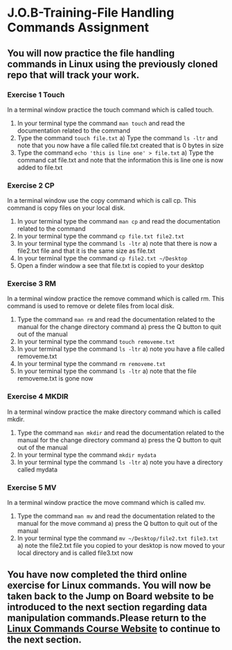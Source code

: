 # J.O.B-Training-File Handling Commands Assignment

## You will now practice the file handling commands in Linux using the previously cloned repo that will track your work.

### Exercise 1 Touch
In a terminal window practice the touch command which is called touch.
1) In your terminal type the command ```man touch``` and read the documentation related to the command
2) Type the command ```touch file.txt``` 
a) Type the command ```ls -ltr``` and note that you now have a file called file.txt created that is 0 bytes in size
3) Type the command ```echo 'this is line one' > file.txt```
a) Type the command cat file.txt and note that the information this is line one is now added to file.txt

### Exercise 2 CP
In a terminal window use the copy command which is call cp. This command is copy files on your local disk.
1) In your terminal type the command ```man cp``` and read the documentation related to the command
2) In your terminal type the command ```cp file.txt file2.txt```
3) In your terminal type the command ```ls -ltr```
  a) note that there is now a file2.txt file and that it is the same size as file.txt
4) In your terminal type the command ```cp file2.txt ~/Desktop```
5) Open a finder  window a see that file.txt is copied to your desktop

### Exercise 3 RM
In a terminal window practice the remove command which is called rm. This command is used to remove or delete files from local disk.
1) Type the command ```man rm``` and read the documentation related to the manual for the change directory command
  a) press the Q button to quit out of the manual
2) In your terminal type the command ```touch removeme.txt```
3) In your terminal type the command ```ls -ltr```
  a) note you have a file called removeme.txt
4) In your terminal type the command ```rm removeme.txt```
5) In your terminal type the command ```ls -ltr```
  a) note that the file removeme.txt is gone now

### Exercise 4 MKDIR
In a terminal window practice the make directory command which is called mkdir.
1) Type the command ```man mkdir``` and read the documentation related to the manual for the change directory command
  a) press the Q button to quit out of the manual
2) In your terminal type the command ```mkdir mydata```
3) In your terminal type the command ```ls -ltr```
  a) note you have a directory called mydata

### Exercise 5 MV
In a terminal window practice the move command which is called mv.
1) Type the command ```man mv``` and read the documentation related to the manual for the move command
  a) press the Q button to quit out of the manual
2) In your terminal type the command ```mv ~/Desktop/file2.txt file3.txt```
  a) note the file2.txt file you copied to your desktop is now moved to your local directory and is called file3.txt now


## You have now completed the third online exercise for Linux commands. You will now be taken back to the Jump on Board website to be introduced to the next section regarding data manipulation commands.Please return to the <a href="https://kevinhanson.github.io/J.O.B.-Jump-On-Board#data" target="_blank">Linux Commands Course Website</a> to continue to the next section.
